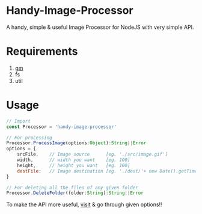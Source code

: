# Handy-Image-Processor

A handy, simple & useful Image Processor for NodeJS with very simple API.

# Requirements
1. [gm](http://aheckmann.github.io/gm/)
2. fs
3. util

# Usage

```javascript
// Import
const Processor = 'handy-image-processor'

// For processing
Processor.ProcessImage(options:Object):String||Error
options = {
    srcFile,    // Image source      [eg. './src/image.gif']
    width,      // width you want    [eg. 100]
    height,     // height you want   [eg. 100]
    destFile:   // Image destination [eg. './dest/'+ new Date().getTime() +'.png']
}

// For deleting all the files of any given folder
Processor.DeleteFolder(folder:String):String||Error
```

To make the API more useful, [visit](http://aheckmann.github.io/gm/) & go through given options!!